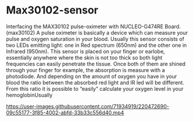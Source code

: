 # Max30102-sensor
Interfacing the MAX30102 pulse-oximeter with NUCLEO-G474RE Board.
(max30102) A pulse oximeter is basically a device which can measure your pulse and oxygen saturation in your blood. 
Usually this sensor consists of two LEDs emitting light: one in Red spectrum (650nm) and the other one in Infrared (950nm). This sensor is placed on your finger or earlobe, essentially anywhere where the skin is not too thick so both light frequencies can easily penetrate the tissue. Once both of them are shined through your finger for example, the absorption is measure with a photodiode. And depending on the amount of oxygen you have in your blood the ratio between the absorbed red light and IR led will be different. From this ratio it is possible to “easily” calculate your oxygen level in your hemoglobinUsually 




https://user-images.githubusercontent.com/71934919/220472690-09c55177-3f85-4002-abfd-33b33c556d40.mp4

